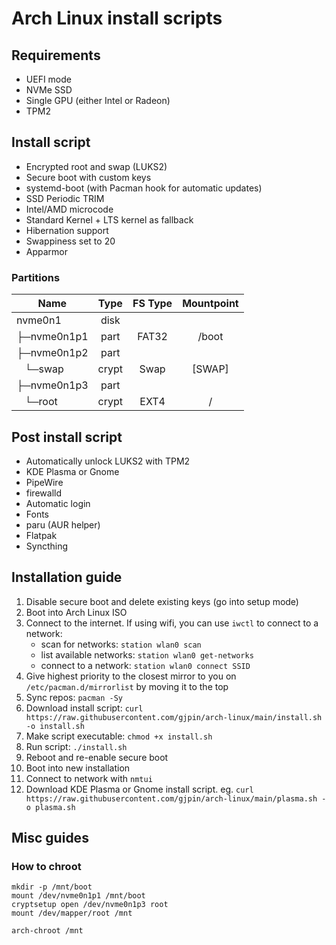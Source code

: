 # Arch Linux install scripts
## Requirements
- UEFI mode
- NVMe SSD
- Single GPU (either Intel or Radeon)
- TPM2

## Install script
- Encrypted root and swap (LUKS2)
- Secure boot with custom keys
- systemd-boot (with Pacman hook for automatic updates)
- SSD Periodic TRIM
- Intel/AMD microcode
- Standard Kernel + LTS kernel as fallback
- Hibernation support
- Swappiness set to 20
- Apparmor

### Partitions
| Name                                                 | Type  | FS Type | Mountpoint |
| ---------------------------------------------------- | :---: | :-----: | :--------: |
| nvme0n1                                              | disk  |         |            |
| ├─nvme0n1p1                                          | part  |  FAT32  |   /boot    |
| ├─nvme0n1p2                                          | part  |         |            |
| &nbsp;&nbsp;&nbsp;└─swap                             | crypt |   Swap  |   [SWAP]   |
| ├─nvme0n1p3                                          | part  |         |            |
| &nbsp;&nbsp;&nbsp;└─root                             | crypt |   EXT4  |     /      |

## Post install script
- Automatically unlock LUKS2 with TPM2
- KDE Plasma or Gnome
- PipeWire
- firewalld
- Automatic login
- Fonts
- paru (AUR helper)
- Flatpak
- Syncthing

## Installation guide
1. Disable secure boot and delete existing keys (go into setup mode)
2. Boot into Arch Linux ISO
3. Connect to the internet. If using wifi, you can use `iwctl` to connect to a network:
   - scan for networks: `station wlan0 scan`
   - list available networks: `station wlan0 get-networks`
   - connect to a network: `station wlan0 connect SSID`
4. Give highest priority to the closest mirror to you on `/etc/pacman.d/mirrorlist` by moving it to the top
5. Sync repos: `pacman -Sy`
6. Download install script: `curl https://raw.githubusercontent.com/gjpin/arch-linux/main/install.sh -o install.sh`
7. Make script executable: `chmod +x install.sh`
8. Run script: `./install.sh`
9. Reboot and re-enable secure boot
10. Boot into new installation
11. Connect to network with ```nmtui```
12. Download KDE Plasma or Gnome install script. eg. `curl https://raw.githubusercontent.com/gjpin/arch-linux/main/plasma.sh -o plasma.sh`

## Misc guides
### How to chroot
```
mkdir -p /mnt/boot
mount /dev/nvme0n1p1 /mnt/boot
cryptsetup open /dev/nvme0n1p3 root
mount /dev/mapper/root /mnt

arch-chroot /mnt
```